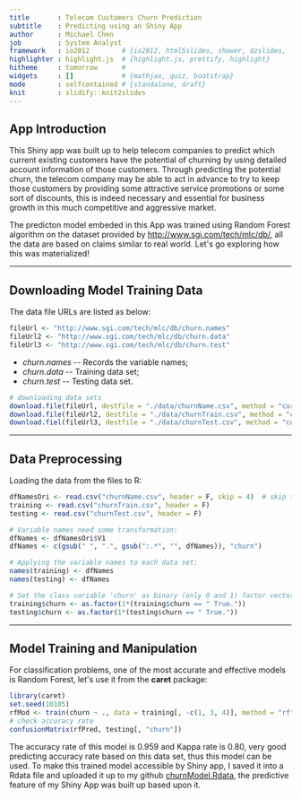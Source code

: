 ```yaml
---
title       : Telecom Customers Churn Prediction
subtitle    : Predicting using an Shiny App
author      : Michael Chen
job         : System Analyst
framework   : io2012        # {io2012, html5slides, shower, dzslides, ...}
highlighter : highlight.js  # {highlight.js, prettify, highlight}
hitheme     : tomorrow      # 
widgets     : []            # {mathjax, quiz, bootstrap}
mode        : selfcontained # {standalone, draft}
knit        : slidify::knit2slides
---
```



## App Introduction


This Shiny app was built up to help telecom companies to predict which current existing customers have the potential of churning by using detailed account information of those customers. Through predicting the potential churn, the telecom company may be able to act in advance to try to keep those customers by providing some attractive service promotions or some sort of discounts, this is indeed necessary and essential for business growth in this much competitive and aggressive market. 

The predicton model embeded in this App was trained using Random Forest algorithm on the dataset provided by http://www.sgi.com/tech/mlc/db/, all the data are based on claims similar to real world. Let's go exploring how this was materialized!

---

## Downloading Model Training Data

The data file URLs are listed as below:

```r
fileUrl <- "http://www.sgi.com/tech/mlc/db/churn.names"
fileUrl2 <- "http://www.sgi.com/tech/mlc/db/churn.data"
fileUrl3 <- "http://www.sgi.com/tech/mlc/db/churn.test"
```
* *churn.names* -- Records the variable names;
* *churn.data*  -- Training data set;
* *churn.test*  -- Testing data set.


```r
# downloading data sets
download.file(fileUrl, destfile = "./data/churnName.csv", method = "curl")
download.file(fileUrl2, destfile = "./data/churnTrain.csv", method = "curl")
download.fiel(fileUrl3, destfile = "./data/churnTest.csv", method = "curl")
```

---

## Data Preprocessing

Loading the data from the files to R:

```r
dfNamesOri <- read.csv("churnName.csv", header = F, skip = 4)  # skip the top 4 rows for they are just comment
training <- read.csv("churnTrain.csv", header = F)
testing <- read.csv("churnTest.csv", header = F)

# Variable names need some transformation:
dfNames <- dfNamesOri$V1
dfNames <- c(gsub(" ", ".", gsub(":.*", "", dfNames)), "churn")

# Applying the variable names to each data set:
names(training) <- dfNames
names(testing) <- dfNames

# Set the class variable 'churn' as binary (only 0 and 1) factor vector:
training$churn <- as.factor(1*(training$churn == " True."))
testing$churn <- as.factor(1*(testing$churn == " True."))
```

---

## Model Training and Manipulation

For classification problems, one of the most accurate and effective models is Random Forest, let's use it from the **caret** package:


```r
library(caret)
set.seed(10105)
rfMod <- train(churn ~ ., data = training[, -c(1, 3, 4)], method = "rf")
# check accuracy rate
confusionMatrix(rfPred, testing[, "churn"])
```

The accuracy rate of this model is 0.959 and Kappa rate is 0.80, very good predicting accuracy rate based on this data set, thus this model can be used. To make this trained model accessible by Shiny app, I saved it into a Rdata file and uploaded it up to my github [churnModel.Rdata](https://github.com/MichaelChen1004/ChurnPrediction), the predictive feature of my Shiny App was built up based upon it.

